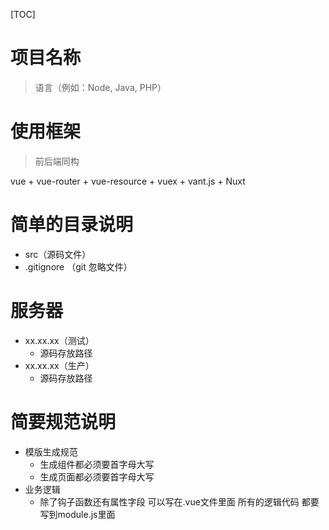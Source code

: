 [TOC]

# 项目名称
> 语言（例如：Node, Java, PHP）

# 使用框架
>前后端同构 

vue + vue-router + vue-resource + vuex + vant.js + Nuxt

# 简单的目录说明
- src（源码文件）
- .gitignore （git 忽略文件）

# 服务器
- xx.xx.xx（测试）
	- 源码存放路径
- xx.xx.xx（生产）
	- 源码存放路径

# 简要规范说明
- 模版生成规范
	- 生成组件都必须要首字母大写
	- 生成页面都必须要首字母大写
- 业务逻辑
	- 除了钩子函数还有属性字段 可以写在.vue文件里面 所有的逻辑代码 都要写到module.js里面
